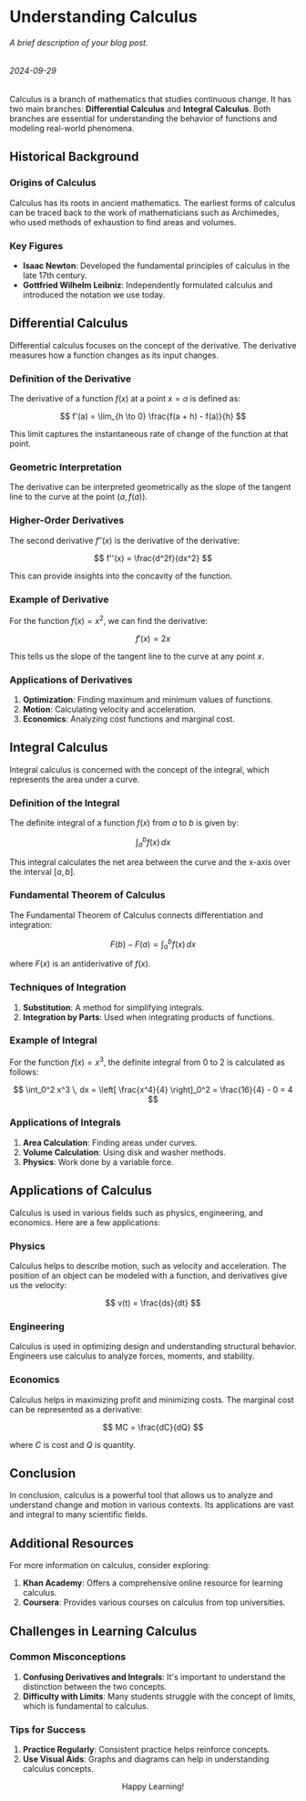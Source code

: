 # Understanding Calculus
###### A brief description of your blog post.
###### 2024-09-29

Calculus is a branch of mathematics that studies continuous change. It has two main branches: **Differential Calculus** and **Integral Calculus**. Both branches are essential for understanding the behavior of functions and modeling real-world phenomena.

## Historical Background

### Origins of Calculus

Calculus has its roots in ancient mathematics. The earliest forms of calculus can be traced back to the work of mathematicians such as Archimedes, who used methods of exhaustion to find areas and volumes.

### Key Figures

- **Isaac Newton**: Developed the fundamental principles of calculus in the late 17th century.
- **Gottfried Wilhelm Leibniz**: Independently formulated calculus and introduced the notation we use today.

## Differential Calculus

Differential calculus focuses on the concept of the derivative. The derivative measures how a function changes as its input changes.

### Definition of the Derivative

The derivative of a function $f(x)$ at a point $x = a$ is defined as:

$$
f'(a) = \lim_{h \to 0} \frac{f(a + h) - f(a)}{h}
$$

This limit captures the instantaneous rate of change of the function at that point.

### Geometric Interpretation

The derivative can be interpreted geometrically as the slope of the tangent line to the curve at the point $(a, f(a))$.

### Higher-Order Derivatives

The second derivative $f''(x)$ is the derivative of the derivative:

$$
f''(x) = \frac{d^2f}{dx^2}
$$

This can provide insights into the concavity of the function.

### Example of Derivative

For the function $f(x) = x^2$, we can find the derivative:

$$
f'(x) = 2x
$$

This tells us the slope of the tangent line to the curve at any point $x$.

### Applications of Derivatives

1. **Optimization**: Finding maximum and minimum values of functions.
2. **Motion**: Calculating velocity and acceleration.
3. **Economics**: Analyzing cost functions and marginal cost.

## Integral Calculus

Integral calculus is concerned with the concept of the integral, which represents the area under a curve.

### Definition of the Integral

The definite integral of a function $f(x)$ from $a$ to $b$ is given by:

$$
\int_a^b f(x) \, dx
$$

This integral calculates the net area between the curve and the x-axis over the interval $[a, b]$.

### Fundamental Theorem of Calculus

The Fundamental Theorem of Calculus connects differentiation and integration:

$$
F(b) - F(a) = \int_a^b f(x) \, dx
$$

where $F(x)$ is an antiderivative of $f(x)$.

### Techniques of Integration

1. **Substitution**: A method for simplifying integrals.
2. **Integration by Parts**: Used when integrating products of functions.

### Example of Integral

For the function $f(x) = x^3$, the definite integral from 0 to 2 is calculated as follows:

$$
\int_0^2 x^3 \, dx = \left[ \frac{x^4}{4} \right]_0^2 = \frac{16}{4} - 0 = 4
$$

### Applications of Integrals

1. **Area Calculation**: Finding areas under curves.
2. **Volume Calculation**: Using disk and washer methods.
3. **Physics**: Work done by a variable force.

## Applications of Calculus

Calculus is used in various fields such as physics, engineering, and economics. Here are a few applications:

### Physics

Calculus helps to describe motion, such as velocity and acceleration. The position of an object can be modeled with a function, and derivatives give us the velocity:

$$
v(t) = \frac{ds}{dt}
$$

### Engineering

Calculus is used in optimizing design and understanding structural behavior. Engineers use calculus to analyze forces, moments, and stability.

### Economics

Calculus helps in maximizing profit and minimizing costs. The marginal cost can be represented as a derivative:

$$
MC = \frac{dC}{dQ}
$$

where $C$ is cost and $Q$ is quantity.

## Conclusion

In conclusion, calculus is a powerful tool that allows us to analyze and understand change and motion in various contexts. Its applications are vast and integral to many scientific fields.

## Additional Resources

For more information on calculus, consider exploring:

1. **Khan Academy**: Offers a comprehensive online resource for learning calculus.
2. **Coursera**: Provides various courses on calculus from top universities.

## Challenges in Learning Calculus

### Common Misconceptions

1. **Confusing Derivatives and Integrals**: It's important to understand the distinction between the two concepts.
2. **Difficulty with Limits**: Many students struggle with the concept of limits, which is fundamental to calculus.

### Tips for Success

1. **Practice Regularly**: Consistent practice helps reinforce concepts.
2. **Use Visual Aids**: Graphs and diagrams can help in understanding calculus concepts.

$$
\text{Happy Learning!}
$$



